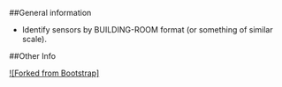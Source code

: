 ##General information
* Identify sensors by BUILDING-ROOM format (or something of similar scale).

##Other Info

[![Forked from Bootstrap]](https://github.com/twbs/bootstrap)
